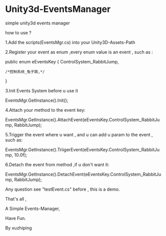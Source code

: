 Unity3d-EventsManager
=====================

simple unity3d events manager


how to use ?

1.Add the scripts(EventsMgr.cs) into your Unity3D-Assets-Path

2.Register your event as enum ,every enum value is an event , such as :

public enum eEventsKey
{
    ControlSystem_RabbitJump,
    
    /*控制系统_兔子跳,*/
}

3.Init Events System before u use it

EventsMgr.GetInstance().Init();

4.Attach your method to the event key:

EventsMgr.GetInstance().AttachEvent(eEventsKey.ControlSystem_RabbitJump, RabbitJump);


5.Trigger the event where u want , and u can add u param to the event , such as:

EventsMgr.GetInstance().TriigerEvent(eEventsKey.ControlSystem_RabbitJump, 10.0f);
 
 
6.Detach the event from method ,if u don't want it:

EventsMgr.GetInstance().DetachEvent(eEventsKey.ControlSystem_RabbitJump, RabbitJump);




Any question see "testEvent.cs" before , this is a demo.




That's all ,

A Simple Events-Manager,

Have Fun.

By xuzhiping
